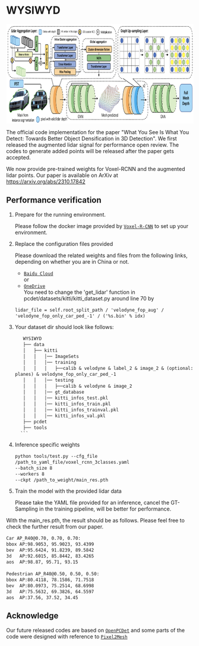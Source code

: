 # WYSIWYD

<p align="center"> <img src='docs/Overall.png' align="center" height="270px"> </p>
The official code implementation for the paper 
"What You See Is What You Detect: Towards Better Object Densification in 3D Detection".
We first released the augmented lidar signal for performance open review. 
The codes to generate added points will be released after the paper gets accepted.

We now provide pre-trained weights for Voxel-RCNN and the augmented lidar points.
Our paper is available on ArXiv at https://arxiv.org/abs/2310.17842

## Performance verification
1.  Prepare for the running environment. 

    Please follow the docker image provided by [`Voxel-R-CNN`](https://github.com/djiajunustc/Voxel-R-CNN) to set up your environment.

2. Replace the configuration files provided 

    Please download the related weights and files from the following links, depending on whether you are in China or not. 
    - [`Baidu Cloud`](https://pan.baidu.com/s/1Fr8WHcjjLmLLohcSCXIGhQ?pwd=hqtc)  
   or 
    - [`OneDrive`](https://uottawa-my.sharepoint.com/personal/tliu157_uottawa_ca/_layouts/15/guestaccess.aspx?share=Eo3E71Zo0mhDlvNuGHFGeygB8ZxNgMXufEbYfTRBdhmn_A&e=6H02Hp)  
    You need to change the 'get_lidar' function in pcdet/datasets/kitti/kitti_dataset.py around line 70 by
    ```
   lidar_file = self.root_split_path / 'velodyne_fop_aug' / 'velodyne_fop_only_car_ped_-1' / ('%s.bin' % idx)
   ```
3. Your dataset dir should look like follows:
     ```
        WYSIWYD
        ├── data
        │   ├── kitti
        │   │   │── ImageSets
        │   │   │── training
        │   │   │   ├──calib & velodyne & label_2 & image_2 & (optional: planes) & velodyne_fop_only_car_ped_-1
        │   │   │── testing
        │   │   │   ├──calib & velodyne & image_2
        │   │   │── gt_database
        │   │   │── kitti_infos_test.pkl
        │   │   │── kitti_infos_train.pkl
        │   │   │── kitti_infos_trainval.pkl
        │   │   │── kitti_infos_val.pkl
        ├── pcdet
        ├── tools
       ```
4. Inference specific weights
    ```
   python tools/test.py --cfg_file /path_to_yaml_file/voxel_rcnn_3classes.yaml
    --batch_size 8
    --workers 8
    --ckpt /path_to_weight/main_res.pth
   ```

5. Train the model with the provided lidar data

    Please take the YAML file provided for an inference, cancel the GT-Sampling in the training pipeline, will
    be better for performance.

With the main_res.pth, the result should be as follows. Please feel free to check the further result from our paper.
```
Car AP_R40@0.70, 0.70, 0.70:
bbox AP:98.9053, 95.9023, 93.4399
bev  AP:95.6424, 91.8239, 89.5842
3d   AP:92.6015, 85.8442, 83.4265
aos  AP:98.87, 95.71, 93.15

Pedestrian AP_R40@0.50, 0.50, 0.50:
bbox AP:80.4118, 78.1586, 71.7518
bev  AP:80.0973, 75.2514, 68.6998
3d   AP:75.5632, 69.3826, 64.5597
aos  AP:37.56, 37.52, 34.45
```

## Acknowledge
Our future released codes are based on [`OpenPCDet`](https://github.com/open-mmlab/OpenPCDet) 
and some parts of the code were designed with reference to [`Pixel2Mesh`](https://github.com/nywang16/Pixel2Mesh)
